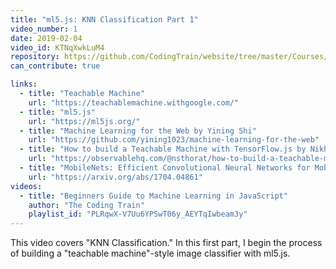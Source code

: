 ```yaml
---
title: "ml5.js: KNN Classification Part 1"
video_number: 1
date: 2019-02-04
video_id: KTNqXwkLuM4
repository: https://github.com/CodingTrain/website/tree/master/Courses/beginner_ml5/07_knn_classifier
can_contribute: true

links:
  - title: "Teachable Machine"
    url: "https://teachablemachine.withgoogle.com/"
  - title: "ml5.js"
    url: "https://ml5js.org/"
  - title: "Machine Learning for the Web by Yining Shi"
    url: "https://github.com/yining1023/machine-learning-for-the-web"
  - title: "How to build a Teachable Machine with TensorFlow.js by Nikhil Thorat"
    url: "https://observablehq.com/@nsthorat/how-to-build-a-teachable-machine-with-tensorflow-js"
  - title: "MobileNets: Efficient Convolutional Neural Networks for Mobile Vision Applications"
    url: "https://arxiv.org/abs/1704.04861"
videos:
  - title: "Beginners Guide to Machine Learning in JavaScript"
    author: "The Coding Train"
    playlist_id: "PLRqwX-V7Uu6YPSwT06y_AEYTqIwbeam3y"
---
```


This video covers "KNN Classification." In this first part, I begin the process of building a "teachable machine"-style image classifier with ml5.js.